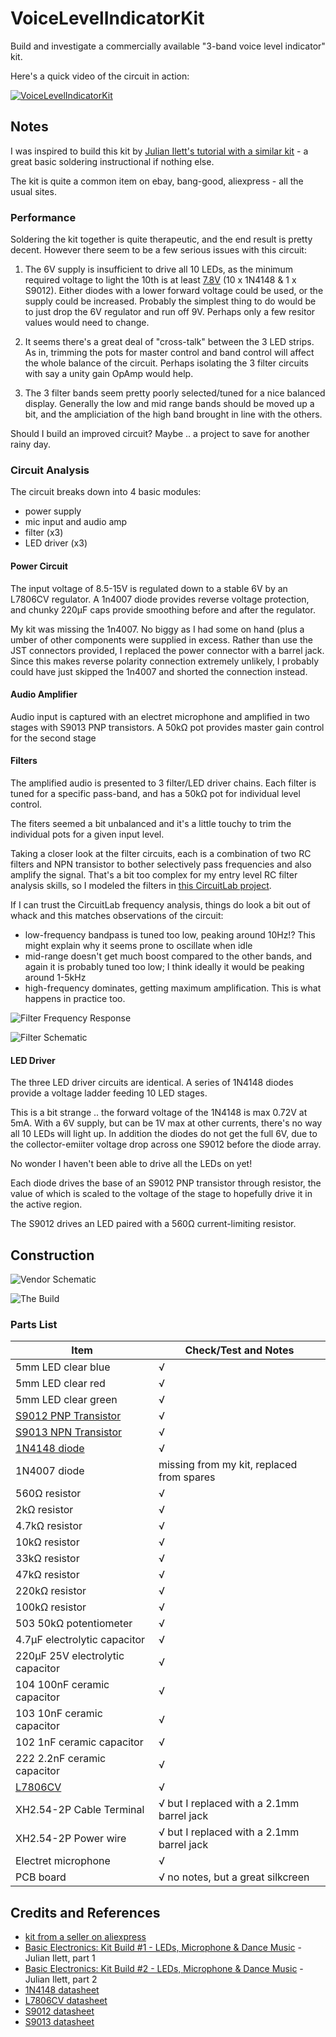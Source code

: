 # VoiceLevelIndicatorKit

Build and investigate a commercially available "3-band voice level indicator" kit.

Here's a quick video of the circuit in action:

[![VoiceLevelIndicatorKit](http://img.youtube.com/vi/-1j9zobBfh4/0.jpg)](http://www.youtube.com/watch?v=-1j9zobBfh4)

## Notes

I was inspired to build this kit by [Julian Ilett's tutorial with a similar kit](https://youtu.be/07xyD7pLdmw) -
a great basic soldering instructional if nothing else.

The kit is quite a common item on ebay, bang-good, aliexpress - all the usual sites.

### Performance

Soldering the kit together is quite therapeutic, and the end result is pretty decent. However there seem to be a few serious issues with this circuit:

1. The 6V supply is insufficient to drive all 10 LEDs, as the minimum required voltage to light the 10th is at least [7.8V](http://www.wolframalpha.com/input/?i=10*0.72V%2B0.6V) (10 x 1N4148 & 1 x S9012). Either diodes with a lower forward voltage could be used, or the supply could be increased.
Probably the simplest thing to do would be to just drop the 6V regulator and run off 9V. Perhaps only a few resitor values would need to change.

2. It seems there's a great deal of "cross-talk" between the 3 LED strips. As in, trimming the pots for master control and band control
will affect the whole balance of the circuit. Perhaps isolating the 3 filter circuits with say a unity gain OpAmp would help.

3. The 3 filter bands seem pretty poorly selected/tuned for a nice balanced display. Generally the low and mid range bands should be moved up a bit, and the ampliciation of the high band brought in line with the others.

Should I build an improved circuit? Maybe .. a project to save for another rainy day.

### Circuit Analysis

The circuit breaks down into 4 basic modules:
* power supply
* mic input and audio amp
* filter (x3)
* LED driver (x3)

#### Power Circuit
The input voltage of 8.5-15V is regulated down to a stable 6V by an L7806CV regulator.
A 1n4007 diode provides reverse voltage protection, and chunky 220µF caps provide smoothing before and after the regulator.

My kit was missing the 1n4007. No biggy as I had some on hand (plus a umber of other components were supplied in excess.
Rather than use the JST connectors provided, I replaced the power connector with a barrel jack.
Since this makes reverse polarity connection extremely unlikely, I probably could have just skipped the 1n4007 and shorted the connection instead.

#### Audio Amplifier
Audio input is captured with an electret microphone and amplified in two stages with S9013 PNP transistors.
A 50kΩ pot provides master gain control for the second stage

#### Filters
The amplified audio is presented to 3 filter/LED driver chains.
Each filter is tuned for a specific pass-band, and has a 50kΩ pot for individual level control.

The fiters seemed a bit unbalanced and it's a little touchy to trim the individual pots for a given input level.

Taking a closer look at the filter circuits, each is a combination of two RC filters and NPN transistor
to bother selectively pass frequencies and also amplify the signal. That's a bit too complex
for my entry level RC filter analysis skills, so I modeled the filters in [this CircuitLab project](https://www.circuitlab.com/circuit/m5cfrs/voicelevelindicatorkit-filters/).

If I can trust the CircuitLab frequency analysis, things do look a bit out of whack and this matches observations of the circuit:
* low-frequency bandpass is tuned too low, peaking around 10Hz!? This might explain why it seems prone to oscillate when idle
* mid-range doesn't get much boost compared to the other bands, and again it is probably tuned too low; I think ideally it would be peaking around 1-5kHz
* high-frequency dominates, getting maximum amplification. This is what happens in practice too.

![Filter Frequency Response](./assets/VoiceLevelIndicatorKit_filter_frequency_response.png?raw=true)

![Filter Schematic](./assets/VoiceLevelIndicatorKit_filter_schematic.png?raw=true)

#### LED Driver
The three LED driver circuits are identical.
A series of 1N4148 diodes provide a voltage ladder feeding 10 LED stages.

This is a bit strange .. the forward voltage of the 1N4148 is max 0.72V at 5mA. With a 6V supply, but can be 1V max at other currents, there's no way all 10 LEDs will light up. In addition the diodes do not get the full 6V, due to the collector-emiiter voltage drop across one S9012 before the diode array.

No wonder I haven't been able to drive all the LEDs on yet!

Each diode drives the base of an S9012 PNP transistor through resistor, the value of which is scaled to the voltage of the stage to
hopefully drive it in the active region.

The S9012 drives an LED paired with a 560Ω current-limiting resistor.

## Construction

![Vendor Schematic](./assets/vendor_schematic.jpg?raw=true)

![The Build](./assets/VoiceLevelIndicatorKit_build.jpg?raw=true)

### Parts List

| Item                             | Check/Test and Notes |
|----------------------------------|---|
| 5mm LED clear blue               | √ |
| 5mm LED clear red                | √ |
| 5mm LED clear green              | √ |
| [S9012 PNP Transistor](http://www.futurlec.com/Transistors/S9012.shtml) | √ |
| [S9013 NPN Transistor](http://www.futurlec.com/Transistors/S9013.shtml) | √ |
| [1N4148 diode](http://www.futurlec.com/Diodes/1N4148.shtml) | √ |
| 1N4007 diode                     | missing from my kit, replaced from spares |
| 560Ω resistor                    | √ |
| 2kΩ resistor                     | √ |
| 4.7kΩ resistor                   | √ |
| 10kΩ resistor                    | √ |
| 33kΩ resistor                    | √ |
| 47kΩ resistor                    | √ |
| 220kΩ resistor                   | √ |
| 100kΩ resistor                   | √ |
| 503 50kΩ potentiometer           | √ |
| 4.7µF electrolytic capacitor     | √ |
| 220µF 25V electrolytic capacitor | √ |
| 104 100nF ceramic capacitor      | √ |
| 103 10nF ceramic capacitor       | √ |
| 102 1nF ceramic capacitor        | √ |
| 222 2.2nF ceramic capacitor      | √ |
| [L7806CV](http://www.alldatasheet.com/datasheet-pdf/pdf/22636/STMICROELECTRONICS/L7806CV.html) | √ |
| XH2.54-2P Cable Terminal         | √ but I replaced with a 2.1mm barrel jack |
| XH2.54-2P Power wire             | √ but I replaced with a 2.1mm barrel jack |
| Electret microphone              | √ |
| PCB board                        | √ no notes, but a great silkcreen|


## Credits and References
* [kit from a seller on aliexpress](http://www.aliexpress.com/item/1Pcs-New-9-15V-Voice-Control-Level-Indicating-Voice-Indicator-Module-DIY-Kits/32351752901.html)
* [Basic Electronics: Kit Build #1 - LEDs, Microphone & Dance Music](https://youtu.be/07xyD7pLdmw) - Julian Ilett, part 1
* [Basic Electronics: Kit Build #2 - LEDs, Microphone & Dance Music](https://youtu.be/e6vDDMiYOU4) - Julian Ilett, part 2
* [1N4148 datasheet](http://www.futurlec.com/Diodes/1N4148.shtml)
* [L7806CV datasheet](http://www.alldatasheet.com/datasheet-pdf/pdf/22636/STMICROELECTRONICS/L7806CV.html)
* [S9012 datasheet](http://www.futurlec.com/Transistors/S9012.shtml)
* [S9013 datasheet](http://www.futurlec.com/Transistors/S9013.shtml)
